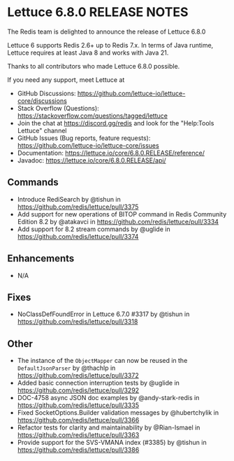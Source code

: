 Lettuce 6.8.0 RELEASE NOTES
==============================

The Redis team is delighted to announce the release of Lettuce 6.8.0

Lettuce 6 supports Redis 2.6+ up to Redis 7.x. In terms of Java runtime, Lettuce requires
at least Java 8 and works with Java 21.

Thanks to all contributors who made Lettuce 6.8.0 possible.

If you need any support, meet Lettuce at

* GitHub Discussions: https://github.com/lettuce-io/lettuce-core/discussions
* Stack Overflow (Questions): https://stackoverflow.com/questions/tagged/lettuce
* Join the chat at https://discord.gg/redis and look for the "Help:Tools Lettuce" channel 
* GitHub Issues (Bug reports, feature requests): https://github.com/lettuce-io/lettuce-core/issues
* Documentation: https://lettuce.io/core/6.8.0.RELEASE/reference/
* Javadoc: https://lettuce.io/core/6.8.0.RELEASE/api/

Commands
--------
* Introduce RediSearch by @tishun in https://github.com/redis/lettuce/pull/3375
* Add support for new operations of BITOP command in Redis Community Edition 8.2 by @atakavci in https://github.com/redis/lettuce/pull/3334
* Add support for 8.2 stream commands by @uglide in https://github.com/redis/lettuce/pull/3374

Enhancements
------------
* N/A

Fixes
-----
* NoClassDefFoundError in Lettuce 6.7.0 #3317 by @tishun in https://github.com/redis/lettuce/pull/3318
  
Other
-----
* The instance of the `ObjectMapper` can now be reused in the `DefaultJsonParser` by @thachlp in https://github.com/redis/lettuce/pull/3372
* Added basic connection interruption tests by @uglide in https://github.com/redis/lettuce/pull/3292
* DOC-4758 async JSON doc examples by @andy-stark-redis in https://github.com/redis/lettuce/pull/3335
* Fixed SocketOptions.Builder validation messages by @hubertchylik in https://github.com/redis/lettuce/pull/3366
* Refactor tests for clarity and maintainability by @Rian-Ismael in https://github.com/redis/lettuce/pull/3363
* Provide support for the SVS-VMANA index (#3385) by @tishun in https://github.com/redis/lettuce/pull/3386
